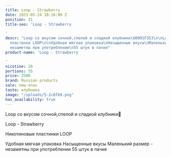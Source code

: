 ```yaml
---
title: Loop - Strawberry
date: 2023-05-24 18:16:00 Z
position: 31
title-seo: 'Loop - Strawberry

'
descr: "Loop со вкусом сочной,спелой и сладкой клубники\U0001F353\n\nLoop - Strawberry\n\nНикотиновые
  пластинки LOOP\n\nУдобная мягкая упаковка\nНасыщенные вкусы\nМаленький размер -
  незаметны при употреблении\n55 штук в пачке"
product-name: 'Loop - Strawberry

'
nicotine: 20
portions: 55
price: 2500
brand: Russian products
sale: new-snus
taste: клубника
image: "/uploads/5-2c0fb9.png"
has_availability: true
---
```


Loop со вкусом сочной,спелой и сладкой клубники🍓

Loop - Strawberry

Никотиновые пластинки LOOP

Удобная мягкая упаковка
Насыщенные вкусы
Маленький размер - незаметны при употреблении
55 штук в пачке